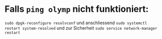 # Falls ```ping olymp``` nicht funktioniert:

```sudo dpgk-reconfigure resolvconf```
und anschliessend
```sudo systemctl restart system-resolved```
und zur Sicherheit
```sudo service network-manager restart```
